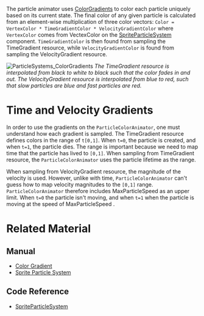 The particle animator uses [ColorGradients](https://github.com/zeroengineteam/ZeroDocs/blob/master/zero_editor_documentation/zeromanual/architecture/resources/colorgradient.markdown) to color each particle uniquely based on its current state.  The final color of any given particle is calculated from an element-wise multiplication of three color vectors:
```Color = VertexColor * TimeGradientColor * VelocityGradientColor```
where `VertexColor` comes from VectexColor  on the [SpriteParticleSystem](https://github.com/zeroengineteam/ZeroDocs/blob/master/zero_editor_documentation/code_reference/class_reference/spriteparticlesystem.markdown) component.  `TimeGradientColor` is then found from sampling the TimeGradient resource, while `VelocityGradientColor` is found from sampling the VelocityGradient resource.



![ParticleSystems_ColorGradients](https://media.githubusercontent.com/media/zeroengineteam/ZeroFiles/master/doc_files/46668.gif) *The TimeGradient resource is interpolated from black to white to black such that the color fades in and out.  The VelocityGradient resource is interpolated from blue to red, such that slow particles are blue and fast particles are red.*


 # Time and Velocity Gradients
In order to use the gradients on the `ParticleColorAnimator`, one must understand how each gradient is sampled. The TimeGradient resource defines colors in the range of `t[0,1]`.  When `t=0`, the particle is created, and when `t=1`, the particle dies.  The range is important because we need to map time that the particle has lived to `[0,1]`.  When sampling from TimeGradient resource, the `ParticleColorAnimator` uses the particle lifetime as the range.

When sampling from VelocityGradient resource, the magnitude of the velocity is used.  However, unlike with time, `ParticleColorAnimator` can't guess how to map velocity magnitudes to the `[0,1]` range.  `ParticleColorAnimator` therefore includes MaxParticleSpeed  as an upper limit.  When `t=0` the particle isn't moving, and when `t=1` when the particle is moving at the speed of MaxParticleSpeed .

 # Related Material
 ## Manual
- [Color Gradient](https://github.com/zeroengineteam/ZeroDocs/blob/master/zero_editor_documentation/zeromanual/architecture/resources/colorgradient.markdown)
- [Sprite Particle System](https://github.com/zeroengineteam/ZeroDocs/blob/master/zero_editor_documentation/tutorials/graphics/particles/sprite_particle_system.markdown)

 ## Code Reference
- [SpriteParticleSystem](https://github.com/zeroengineteam/ZeroDocs/blob/master/zero_editor_documentation/code_reference/class_reference/spriteparticlesystem.markdown) 

 